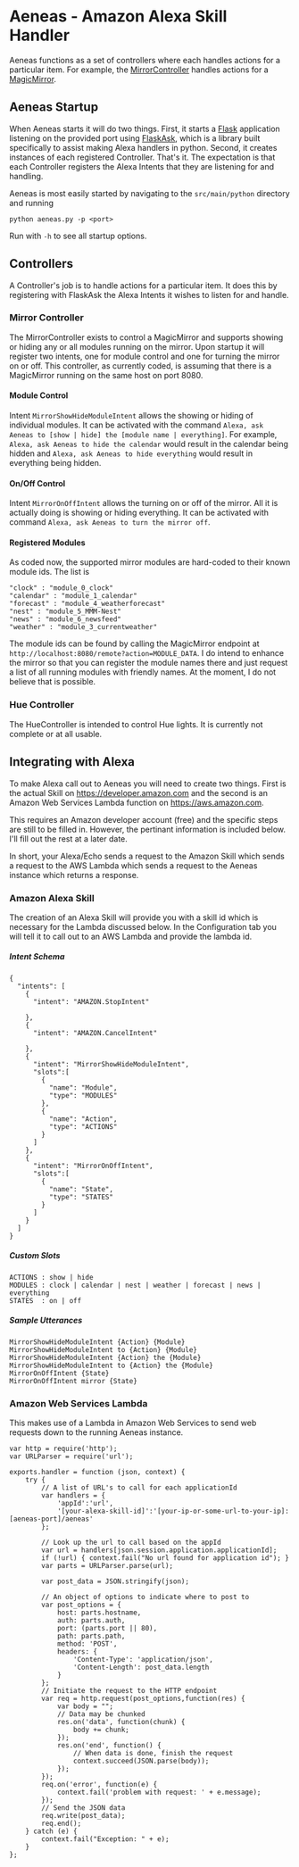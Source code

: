 # Aeneas - Amazon Alexa Skill Handler

Aeneas functions as a set of controllers where each handles actions for a particular item. For example, the [MirrorController](src/main/python/controllers/mirror/mirror_controller.py) handles actions for a [MagicMirror](https://github.com/MichMich/MagicMirror).

## Aeneas Startup

When Aeneas starts it will do two things. First, it starts a [Flask](http://flask.pocoo.org) application listening on the provided port using [FlaskAsk](https://github.com/johnwheeler/flask-ask), which is a library built specifically to assist making Alexa handlers in python. Second, it creates instances of each registered Controller. That's it. The expectation is that each Controller registers the Alexa Intents that they are listening for and handling.

Aeneas is most easily started by navigating to the `src/main/python` directory and running 

`python aeneas.py -p <port>`

Run with `-h` to see all startup options.

## Controllers

A Controller's job is to handle actions for a particular item. It does this by registering with FlaskAsk the Alexa Intents it wishes to listen for and handle. 

### Mirror Controller

The MirrorController exists to control a MagicMirror and supports showing or hiding any or all modules running on the mirror. Upon startup it will register two intents, one for module control and one for turning the mirror on or off. This controller, as currently coded, is assuming that there is a MagicMirror running on the same host on port 8080.

#### Module Control

Intent `MirrorShowHideModuleIntent` allows the showing or hiding of individual modules. It can be activated with the command `Alexa, ask Aeneas to [show | hide] the [module name | everything]`. For example, `Alexa, ask Aeneas to hide the calendar` would result in the calendar being hidden and `Alexa, ask Aeneas to hide everything` would result in everything being hidden.

#### On/Off Control

Intent `MirrorOnOffIntent` allows the turning on or off of the mirror. All it is actually doing is showing or hiding everything. It can be activated with command `Alexa, ask Aeneas to turn the mirror off`.

#### Registered Modules

As coded now, the supported mirror modules are hard-coded to their known module ids. The list is

```
"clock" : "module_0_clock"
"calendar" : "module_1_calendar"
"forecast" : "module_4_weatherforecast"
"nest" : "module_5_MMM-Nest"
"news" : "module_6_newsfeed"
"weather" : "module_3_currentweather"
```

The module ids can be found by calling the MagicMirror endpoint at `http://localhost:8080/remote?action=MODULE_DATA`. I do intend to enhance the mirror so that you can register the module names there and just request a list of all running modules with friendly names. At the moment, I do not believe that is possible.

### Hue Controller

The HueController is intended to control Hue lights. It is currently not complete or at all usable.

## Integrating with Alexa

To make Alexa call out to Aeneas you will need to create two things. First is the actual Skill on https://developer.amazon.com and the second is an Amazon Web Services Lambda function on https://aws.amazon.com.

This requires an Amazon developer account (free) and the specific steps are still to be filled in. However, the pertinant information is included below. I'll fill out the rest at a later date.

In short, your Alexa/Echo sends a request to the Amazon Skill which sends a request to the AWS Lambda which sends a request to the Aeneas instance which returns a response.

### Amazon Alexa Skill

The creation of an Alexa Skill will provide you with a skill id which is necessary for the Lambda discussed below. In the Configuration tab you will tell it to call out to an AWS Lambda and provide the lambda id.

##### Intent Schema
```
{
  "intents": [
    {
      "intent": "AMAZON.StopIntent"
      
    },
    {
      "intent": "AMAZON.CancelIntent"
      
    },
    {
      "intent": "MirrorShowHideModuleIntent",
      "slots":[
        {
          "name": "Module",
          "type": "MODULES"
        },
        {
          "name": "Action",
          "type": "ACTIONS"
        }
      ]
    },
    {
      "intent": "MirrorOnOffIntent",
      "slots":[
        {
          "name": "State",
          "type": "STATES"
        }
      ]
    }
  ]
}
```

##### Custom Slots
```
ACTIONS : show | hide
MODULES : clock | calendar | nest | weather | forecast | news | everything 
STATES  : on | off
```

##### Sample Utterances
```
MirrorShowHideModuleIntent {Action} {Module}
MirrorShowHideModuleIntent to {Action} {Module}
MirrorShowHideModuleIntent {Action} the {Module}
MirrorShowHideModuleIntent to {Action} the {Module}
MirrorOnOffIntent {State}
MirrorOnOffIntent mirror {State}
```

### Amazon Web Services Lambda

This makes use of a Lambda in Amazon Web Services to send web requests down to the running Aeneas instance.

```
var http = require('http');
var URLParser = require('url');
 
exports.handler = function (json, context) {
    try {
        // A list of URL's to call for each applicationId
        var handlers = {
            'appId':'url',
            '[your-alexa-skill-id]':'[your-ip-or-some-url-to-your-ip]:[aeneas-port]/aeneas'
        };
        
        // Look up the url to call based on the appId
        var url = handlers[json.session.application.applicationId];
        if (!url) { context.fail("No url found for application id"); }
        var parts = URLParser.parse(url);
        
        var post_data = JSON.stringify(json);
        
        // An object of options to indicate where to post to
        var post_options = {
            host: parts.hostname,
            auth: parts.auth,
            port: (parts.port || 80),
            path: parts.path,
            method: 'POST',
            headers: {
                'Content-Type': 'application/json',
                'Content-Length': post_data.length
            }
        };
        // Initiate the request to the HTTP endpoint
        var req = http.request(post_options,function(res) {
            var body = "";
            // Data may be chunked
            res.on('data', function(chunk) {
                body += chunk;
            });
            res.on('end', function() {
                // When data is done, finish the request
                context.succeed(JSON.parse(body));
            });
        });
        req.on('error', function(e) {
            context.fail('problem with request: ' + e.message);
        });
        // Send the JSON data
        req.write(post_data);
        req.end();        
    } catch (e) {
        context.fail("Exception: " + e);
    }
};
```

